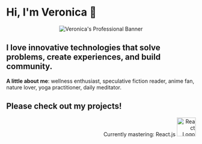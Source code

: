 # Hi, I'm Veronica :wave:

<p align="center">
<img align="center" src="https://i.ibb.co/Wff8hDj/finalgithubbanner.png" alt="Veronica's Professional Banner"/>
</p>


## I love innovative technologies that solve problems, create experiences, and build community.


<strong>A little about me</strong>: wellness enthusiast, speculative fiction reader, anime fan, nature lover, yoga practitioner, daily meditator.

## Please check out my projects!

<p align="right">Currently mastering: React.js <img src="https://cdn.iconscout.com/icon/free/png-256/react-1-282599.png" height="50px" alt="React Logo"> </p>

<!--
**veronicaadler/veronicaadler** is a ✨ _special_ ✨ repository because its `README.md` (this file) appears on your GitHub profile.

Here are some ideas to get you started:

- 🔭 I’m currently working on ...
- 🌱 I’m currently learning ...
- 👯 I’m looking to collaborate on ...
- 🤔 I’m looking for help with ...
- 💬 Ask me about ...
- 📫 How to reach me: ...
- 😄 Pronouns: ...
- ⚡ Fun fact: ...
-->
